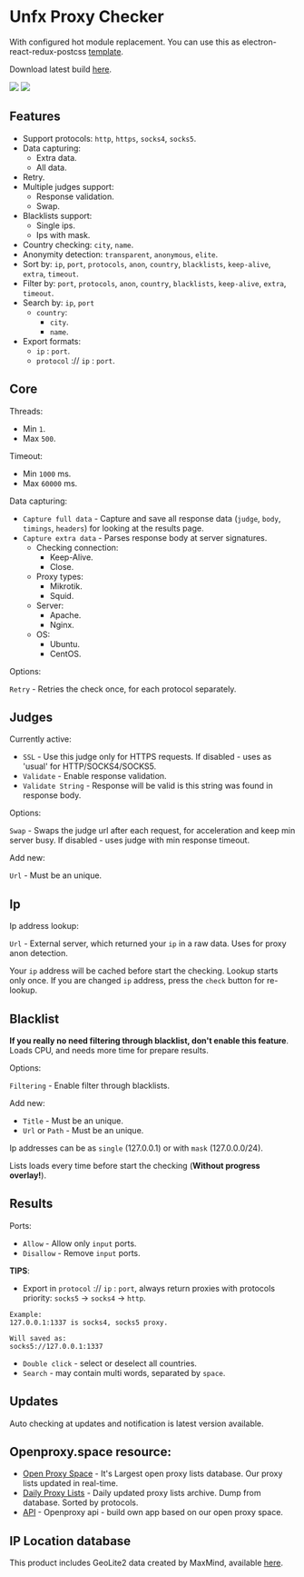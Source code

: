 # Unfx Proxy Checker
With configured hot module replacement. You can use this as electron-react-redux-postcss [template](https://github.com/assnctr/hot-electron-react-redux-postcss).

Download latest build [here](https://github.com/assnctr/unfx-proxy-checker/releases).

![](https://i.ibb.co/KG0FJwZ/Screenshot-2.png)
![](https://i.ibb.co/SwK6DNT/Screenshot-5.png)

## Features
- Support protocols: `http`, `https`, `socks4`, `socks5`.
- Data capturing:
  - Extra data.
  - All data.
- Retry.
- Multiple judges support:
  - Response validation.
  - Swap.
- Blacklists support:
  - Single ips.
  - Ips with mask.
- Country checking: `city`, `name`.
- Anonymity detection: `transparent`, `anonymous`, `elite`.
- Sort by: `ip`, `port`, `protocols`, `anon`, `country`, `blacklists`, `keep-alive`, `extra`, `timeout`.
- Filter by: `port`, `protocols`, `anon`, `country`, `blacklists`, `keep-alive`, `extra`, `timeout`.
- Search by: `ip`, `port`
  - `country`:
     - `city`.
     - `name`.
- Export formats:
  - `ip` : `port`.
  - `protocol` :// `ip` : `port`.

## Core
Threads:
- Min `1`.
- Max `500`.

Timeout:
- Min `1000` ms.
- Max `60000` ms.

Data capturing:
- `Capture full data` - Capture and save all response data (`judge`, `body`, `timings`, `headers`) for looking at the results page.
- `Capture extra data` - Parses response body at server signatures.
  - Checking connection:
    - Keep-Alive.
    - Close.
  - Proxy types:
    - Mikrotik.
    - Squid.
  - Server:
    - Apache.
    - Nginx.
  - OS:
    - Ubuntu.
    - CentOS.

Options:

`Retry` - Retries the check once, for each protocol separately.

## Judges
Currently active:
- `SSL` - Use this judge only for HTTPS requests. If disabled - uses as 'usual' for HTTP/SOCKS4/SOCKS5.
- `Validate` - Enable response validation.
- `Validate String` - Response will be valid is this string was found in response body.

Options:

`Swap` - Swaps the judge url after each request, for acceleration and keep min server busy. If disabled - uses judge with min response timeout.

Add new:

`Url` - Must be an unique.

## Ip
Ip address lookup:

`Url` - External server, which returned your `ip` in a raw data. Uses for proxy anon detection.

Your `ip` address will be cached before start the checking. Lookup starts only once. If you are changed `ip` address, press the `check` button for re-lookup.

## Blacklist
**If you really no need filtering through blacklist, don't enable this feature**. Loads CPU, and needs more time for prepare results.

Options:

`Filtering` - Enable filter through blacklists.

Add new:
- `Title` - Must be an unique.
- `Url` or `Path` - Must be an unique.

Ip addresses can be as `single` (127.0.0.1) or with `mask` (127.0.0.0/24).

Lists loads every time before start the checking (**Without progress overlay!**).

## Results
Ports:
- `Allow` - Allow only `input` ports.
- `Disallow` - Remove `input` ports.

**TIPS**:
- Export in `protocol` :// `ip` : `port`, always return proxies with protocols priority:
`socks5` -> `socks4` -> `http`.
```
Example:
127.0.0.1:1337 is socks4, socks5 proxy.

Will saved as:
socks5://127.0.0.1:1337
```
- `Double click` - select or deselect all countries.
- `Search` - may contain multi words, separated by `space`.

## Updates
Auto checking at updates and notification is latest version available.

## Openproxy.space resource:
* [Open Proxy Space](https://openproxy.space) - It's Largest open proxy lists database. Our proxy lists updated in real-time.
* [Daily Proxy Lists](https://openproxy.space/lists/) - Daily updated proxy lists archive. Dump from database. Sorted by protocols.
* [API](https://openproxy.space/api) - Openproxy api - build own app based on our open proxy space.

## IP Location database
This product includes GeoLite2 data created by MaxMind, available [here](https://dev.maxmind.com/geoip/geoip2/geolite2/).
